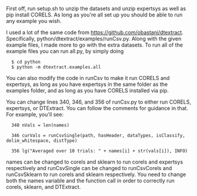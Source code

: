 First off, run setup.sh to unzip the datasets and unzip expertsys as well as pip install CORELS. As long as you're all set up you should be able to run any example you wish.

I used a lot of the same code from https://github.com/obastani/dtextract. Specifically, python/dtextract/examples/runCsv.py. Along with the given example files, I made more to go with the extra datasets. To run all of the example files you can run all.py, by simply doing

      $ cd python
      $ python -m dtextract.examples.all

You can also modify the code in runCsv to make it run CORELS and expertsys, as long as you have expertsys in the same folder as the examples folder, and as long as you have CORELS installed via pip.

You can change lines 340, 346, and 356 of runCsv.py to either run CORELS, expertsys, or DTExtract. You can follow the comments for guidance in that. For example, you'll see:

      340 nVals = len(names)

      346 curVals = runCsvSingle(path, hasHeader, dataTypes, isClassify, delim_whitespace, distType)

      356 lg("Averaged over 10 trials: " + names[i] + str(vals[i]), INFO)

names can be changed to corels and sklearn to run corels and expertsys respectively and runCsvSingle can be changed to runCsvCorels and runCsvSklearn to run corels and sklearn respectively. You need to change both the names variable and the function call in order to correctly run corels, sklearn, and DTExtract. 

